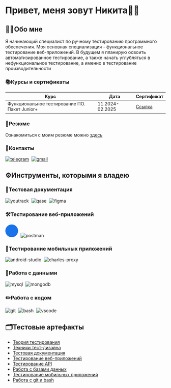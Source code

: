 # Привет, меня зовут Никита🙋‍♂️

## 🧑‍💻Обо мне

Я начинающий специалист по ручному тестированию программного обеспечения. Моя основная специализация - функциональное тестирование веб-приложений. В будущем я планирую освоить автоматизированное тестирование, а также начать углубляться в нефункциональное тестирование, а именно в тестирование производительности

### 📚Курсы и сертификаты

| Курс                                                     | Дата            | Сертификат |
|----------------------------------------------------------|-----------------|------------|
| Функциональное тестирование ПО.  Пакет Junior+           | 11.2024-02.2025 | [Ссылка](https://drive.google.com/file/d/1YKW607Xauf6cB0TlS_UH-ClowNk8Upgs/view?usp=sharing) |

### 📄Резюме

Ознакомиться с моим резюме можно [здесь](https://drive.google.com/file/d/1jcJfBRchUFGHlIJx-84NXeGSIoQbtH7P/view?usp=sharing)

### 🔗Контакты

<div>
  <!-- <a href="ссылка"><img src="https://files.svgcdn.io/skill-icons/linkedin.svg" width="40px" height="40px" title="linkedin" alt="linkedin"></a>&nbsp -->
  <a href="https://t.me/nikitagolyakov30"><img src="https://files.svgcdn.io/logos/telegram.svg" width="40px" height="40px" title="telegram" alt="telegram"></a>&nbsp
  <a href="mailto:nikitagolyakov30@gmail.com"><img src="https://files.svgcdn.io/logos/google-gmail.svg" width="40px" height="40px" title="gmail" alt="gmail"></a>&nbsp
</div>

## ⚙️Инструменты, которыми я владею

### 📁Тестовая документация

<div>
  <img src="https://files.svgcdn.io/logos/youtrack.svg" width="40px" height="40px" title="youtrack" alt="youtrack">&nbsp
  <img src="https://files.svgcdn.io/simple-icons/qase.svg" width="40px" height="40px" title="qase" alt="qase">&nbsp
  <img src="https://files.svgcdn.io/logos/figma.svg" width="40px" height="40px" title="figma" alt="figma">&nbsp
</div>

### 🛠Тестирование веб-приложений

<div>
  <img src="https://raw.githubusercontent.com/ChromeDevTools/devtools-logo/6dd4391f4855e11c4b959fac0b5bed71cbef6f30/logos/svg/chrome-devtools-circle-responsive.svg" width="40px" height="40px" title="devtools" alt="devtools">&nbsp
  <img src="https://files.svgcdn.io/devicon/postman.svg" width="40px" height="40px" title="postman" alt="postman">&nbsp
</div>

### 📱Тестирование мобильных приложений

<div>
  <img src="https://files.svgcdn.io/devicon/androidstudio.svg" width="40px" height="40px" title="android-studio" alt="android-studio">&nbsp
  <img src="https://user-images.githubusercontent.com/15472/41327135-e4bf090c-6eca-11e8-9b76-032e8e2b0707.png" width="40px" height="40px" title="charles-proxy" alt="charles-proxy">&nbsp
</div>

### 💾Работа с данными

<div>
  <img src="https://files.svgcdn.io/devicon/mysql.svg" width="40px" height="40px" title="mysql" alt="mysql">&nbsp
  <img src="https://files.svgcdn.io/devicon/mongodb.svg" width="40px" height="40px" title="mongodb" alt="mongodb">&nbsp
</div>

### ✏️Работа с кодом

<div>
  <img src="https://files.svgcdn.io/devicon/git.svg" width="40px" height="40px" title="git" alt="git">&nbsp
  <img src="https://files.svgcdn.io/devicon/bash.svg" width="40px" height="40px" title="bash" alt="bash">&nbsp
  <img src="https://files.svgcdn.io/devicon/vscode.svg" width="40px" height="40px" title="vscode" alt="vscode">&nbsp
</div>

## 🗂Тестовые артефакты

* [Теория тестирования](https://github.com/golyakovn3/theory)
* [Техники тест-дизайна](https://github.com/golyakovn3/design)
* [Тестовая документация](https://github.com/golyakovn3/docs)
* [Тестирование веб-приложений](https://github.com/golyakovn3/web)
* [Тестирование API](https://github.com/golyakovn3/api)
* [Работа с базами данных](https://github.com/golyakovn3/database)
* [Тестирование мобильных приложений](https://github.com/golyakovn3/mobile)
* [Работа с git и bash](https://github.com/golyakovn3/git_bash)

